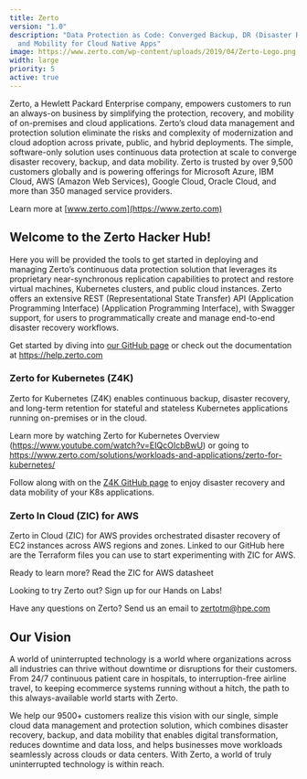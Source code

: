 ```yaml
---
title: Zerto
version: "1.0"
description: "Data Protection as Code: Converged Backup, DR (Disaster Recovery),
  and Mobility for Cloud Native Apps"
image: https://www.zerto.com/wp-content/uploads/2019/04/Zerto-Logo.png
width: large
priority: 5
active: true
---
```

Zerto, a Hewlett Packard Enterprise company, empowers customers to run an always-on business by simplifying the protection, recovery, and mobility of on-premises and cloud applications. Zerto’s cloud data management and protection solution eliminate the risks and complexity of modernization and cloud adoption across private, public, and hybrid deployments. The simple, software-only solution uses continuous data protection at scale to converge disaster recovery, backup, and data mobility. Zerto is trusted by over 9,500 customers globally and is powering offerings for Microsoft Azure, IBM Cloud, AWS (Amazon Web Services), Google Cloud, Oracle Cloud, and more than 350 managed service providers.

Learn more at [www.zerto.com](https://www.zerto.com)

## Welcome to the Zerto Hacker Hub!

Here you will be provided the tools to get started in deploying and managing Zerto’s continuous data protection solution that leverages its proprietary near-synchronous replication capabilities to protect and restore virtual machines, Kubernetes clusters, and public cloud instances. Zerto offers an extensive REST (Representational State Transfer) API (Application Programming Interface) (Application Programming Interface), with Swagger support, for users to programmatically create and manage end-to-end disaster recovery workflows.

Get started by diving into [our GitHub page](https://github.com/ZertoPublic) or check out the documentation at <https://help.zerto.com>

### Zerto for Kubernetes (Z4K)

Zerto for Kubernetes (Z4K) enables continuous backup, disaster recovery, and long-term retention for stateful and stateless Kubernetes applications running on-premises or in the cloud.

Learn more by watching Zerto for Kubernetes Overview (https://www.youtube.com/watch?v=EIQcOIcbBwU) or going to https://www.zerto.com/solutions/workloads-and-applications/zerto-for-kubernetes/ 

Follow along with on the [Z4K GitHub page](https://github.com/ZertoPublic/Z4K/blob/main/docs/DeployingZertoForK8S.md) to enjoy disaster recovery and data mobility of your K8s applications.

### Zerto In Cloud (ZIC) for AWS

Zerto in Cloud (ZIC) for AWS provides orchestrated disaster recovery of EC2 instances across AWS regions and zones. Linked to our GitHub here are the Terraform files you can use to start experimenting with ZIC for AWS.

Ready to learn more? Read the ZIC for AWS datasheet

Looking to try Zerto out? Sign up for our Hands on Labs!

Have any questions on Zerto? Send us an email to zertotm@hpe.com

## Our Vision

A world of uninterrupted technology is a world where organizations across all industries can thrive without downtime or disruptions for their customers. From 24/7 continuous patient care in hospitals, to interruption-free airline travel, to keeping ecommerce systems running without a hitch, the path to this always-available world starts with Zerto.

We help our 9500+ customers realize this vision with our single, simple cloud data management and protection solution, which combines disaster recovery, backup, and data mobility that enables digital transformation, reduces downtime and data loss, and helps businesses move workloads seamlessly across clouds or data centers. With Zerto, a world of truly uninterrupted technology is within reach.